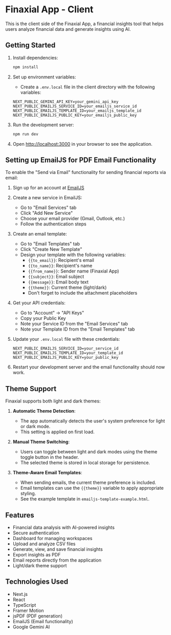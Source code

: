 # Finaxial App - Client

This is the client side of the Finaxial App, a financial insights tool that helps users analyze financial data and generate insights using AI.

## Getting Started

1. Install dependencies:
   ```bash
   npm install
   ```

2. Set up environment variables:
   - Create a `.env.local` file in the client directory with the following variables:
   ```
   NEXT_PUBLIC_GEMINI_API_KEY=your_gemini_api_key
   NEXT_PUBLIC_EMAILJS_SERVICE_ID=your_emailjs_service_id
   NEXT_PUBLIC_EMAILJS_TEMPLATE_ID=your_emailjs_template_id
   NEXT_PUBLIC_EMAILJS_PUBLIC_KEY=your_emailjs_public_key
   ```

3. Run the development server:
   ```bash
   npm run dev
   ```

4. Open [http://localhost:3000](http://localhost:3000) in your browser to see the application.

## Setting up EmailJS for PDF Email Functionality

To enable the "Send via Email" functionality for sending financial reports via email:

1. Sign up for an account at [EmailJS](https://www.emailjs.com/)

2. Create a new service in EmailJS:
   - Go to "Email Services" tab
   - Click "Add New Service"
   - Choose your email provider (Gmail, Outlook, etc.)
   - Follow the authentication steps

3. Create an email template:
   - Go to "Email Templates" tab
   - Click "Create New Template"
   - Design your template with the following variables:
     - `{{to_email}}`: Recipient's email
     - `{{to_name}}`: Recipient's name
     - `{{from_name}}`: Sender name (Finaxial App)
     - `{{subject}}`: Email subject
     - `{{message}}`: Email body text
     - `{{theme}}`: Current theme (light/dark)
     - Don't forget to include the attachment placeholders

4. Get your API credentials:
   - Go to "Account" → "API Keys"
   - Copy your Public Key
   - Note your Service ID from the "Email Services" tab
   - Note your Template ID from the "Email Templates" tab

5. Update your `.env.local` file with these credentials:
   ```
   NEXT_PUBLIC_EMAILJS_SERVICE_ID=your_service_id
   NEXT_PUBLIC_EMAILJS_TEMPLATE_ID=your_template_id
   NEXT_PUBLIC_EMAILJS_PUBLIC_KEY=your_public_key
   ```

6. Restart your development server and the email functionality should now work.

## Theme Support

Finaxial supports both light and dark themes:

1. **Automatic Theme Detection**: 
   - The app automatically detects the user's system preference for light or dark mode.
   - This setting is applied on first load.

2. **Manual Theme Switching**:
   - Users can toggle between light and dark modes using the theme toggle button in the header.
   - The selected theme is stored in local storage for persistence.

3. **Theme-Aware Email Templates**:
   - When sending emails, the current theme preference is included.
   - Email templates can use the `{{theme}}` variable to apply appropriate styling.
   - See the example template in `emailjs-template-example.html`.

## Features

- Financial data analysis with AI-powered insights
- Secure authentication
- Dashboard for managing workspaces
- Upload and analyze CSV files
- Generate, view, and save financial insights
- Export insights as PDF
- Email reports directly from the application
- Light/dark theme support

## Technologies Used

- Next.js
- React
- TypeScript
- Framer Motion
- jsPDF (PDF generation)
- EmailJS (Email functionality)
- Google Gemini AI
